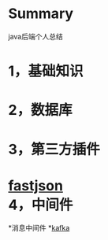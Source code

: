 # Summary
java后端个人总结

1，基础知识
========
2，数据库
========
3，第三方插件
======
 [fastjson](https://github.com/raotaoyi/Summary/blob/master/%E7%AC%AC%E4%B8%89%E6%96%B9jar%E5%8C%85/fastjson)</br>
4，中间件
==========
   *消息中间件
      *[kafka]()

